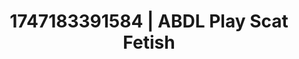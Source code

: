 ---
categories:
- Flushed cheeks
- Glowing skin
- Midnight surrender
- Rough sex
- Modesty
image: /assets/images/1747183391584.jpg
layout: post
seo:
  description: Featured content with premium ABDL Play, Scat Fetish. HD images available.
  keywords: ABDL Play, Scat Fetish
  og_image: /assets/images/1747183391584.jpg
  schema_type: VisualArtwork
tags:
- ABDL Play
- '#1747183391584'
- Scat Fetish
title: 1747183391584 | ABDL Play Scat Fetish
---